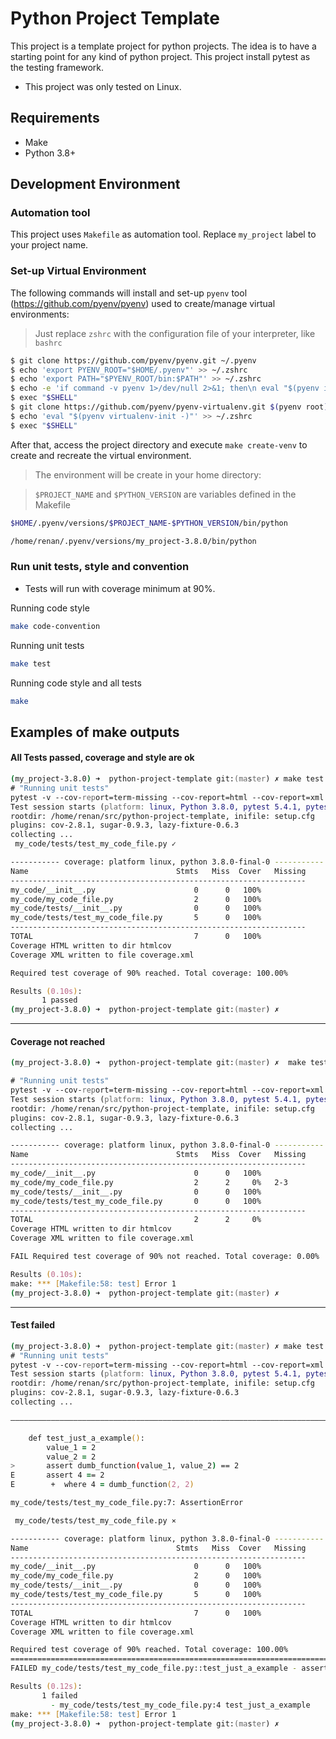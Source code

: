 # Python Project Template


This project is a template project for python projects. The idea is to have a starting point for any kind of python project.
This project install pytest as the testing framework.

 - This project was only tested on Linux.


## Requirements

 - Make
 - Python 3.8+


## Development Environment
 
 
### Automation tool

This project uses `Makefile` as automation tool. Replace `my_project` label to your project name.

### Set-up Virtual Environment

The following commands will install and set-up `pyenv` tool (https://github.com/pyenv/pyenv) used to create/manage virtual environments:

> Just replace `zshrc` with the configuration file of your interpreter, like `bashrc`

```bash
$ git clone https://github.com/pyenv/pyenv.git ~/.pyenv
$ echo 'export PYENV_ROOT="$HOME/.pyenv"' >> ~/.zshrc
$ echo 'export PATH="$PYENV_ROOT/bin:$PATH"' >> ~/.zshrc
$ echo -e 'if command -v pyenv 1>/dev/null 2>&1; then\n eval "$(pyenv init -)"\nfi' >> ~/.zshrc
$ exec "$SHELL"
$ git clone https://github.com/pyenv/pyenv-virtualenv.git $(pyenv root)/plugins/pyenv-virtualenv
$ echo 'eval "$(pyenv virtualenv-init -)"' >> ~/.zshrc
$ exec "$SHELL"
```

After that, access the project directory and execute `make create-venv` to create and recreate the virtual environment.

> The environment will be create in your home directory:

> `$PROJECT_NAME` and `$PYTHON_VERSION` are variables defined in the Makefile

```bash
$HOME/.pyenv/versions/$PROJECT_NAME-$PYTHON_VERSION/bin/python

/home/renan/.pyenv/versions/my_project-3.8.0/bin/python
```


### Run unit tests, style and convention

- Tests will run with coverage minimum at 90%.

Running code style
```bash
make code-convention
```
Running unit tests
```bash
make test
```
Running code style and all tests
```bash
make
```

## Examples of make outputs

#### All Tests passed, coverage and style are ok
```zsh
(my_project-3.8.0) ➜  python-project-template git:(master) ✗ make test
# "Running unit tests"
pytest -v --cov-report=term-missing --cov-report=html --cov-report=xml --cov=my_code --cov-fail-under=90
Test session starts (platform: linux, Python 3.8.0, pytest 5.4.1, pytest-sugar 0.9.3)
rootdir: /home/renan/src/python-project-template, inifile: setup.cfg
plugins: cov-2.8.1, sugar-0.9.3, lazy-fixture-0.6.3
collecting ... 
 my_code/tests/test_my_code_file.py ✓                                                                                                                                                                                                                     100% ██████████

----------- coverage: platform linux, python 3.8.0-final-0 -----------
Name                                 Stmts   Miss  Cover   Missing
------------------------------------------------------------------
my_code/__init__.py                      0      0   100%
my_code/my_code_file.py                  2      0   100%
my_code/tests/__init__.py                0      0   100%
my_code/tests/test_my_code_file.py       5      0   100%
------------------------------------------------------------------
TOTAL                                    7      0   100%
Coverage HTML written to dir htmlcov
Coverage XML written to file coverage.xml

Required test coverage of 90% reached. Total coverage: 100.00%

Results (0.10s):
       1 passed
(my_project-3.8.0) ➜  python-project-template git:(master) ✗
```

---

#### Coverage not reached
```zsh
(my_project-3.8.0) ➜  python-project-template git:(master) ✗  make test

# "Running unit tests"
pytest -v --cov-report=term-missing --cov-report=html --cov-report=xml --cov=my_code --cov-fail-under=90
Test session starts (platform: linux, Python 3.8.0, pytest 5.4.1, pytest-sugar 0.9.3)
rootdir: /home/renan/src/python-project-template, inifile: setup.cfg
plugins: cov-2.8.1, sugar-0.9.3, lazy-fixture-0.6.3
collecting ... 

----------- coverage: platform linux, python 3.8.0-final-0 -----------
Name                                 Stmts   Miss  Cover   Missing
------------------------------------------------------------------
my_code/__init__.py                      0      0   100%
my_code/my_code_file.py                  2      2     0%   2-3
my_code/tests/__init__.py                0      0   100%
my_code/tests/test_my_code_file.py       0      0   100%
------------------------------------------------------------------
TOTAL                                    2      2     0%
Coverage HTML written to dir htmlcov
Coverage XML written to file coverage.xml

FAIL Required test coverage of 90% not reached. Total coverage: 0.00%

Results (0.10s):
make: *** [Makefile:58: test] Error 1
(my_project-3.8.0) ➜  python-project-template git:(master) ✗ 

``` 

---

#### Test failed

```zsh
(my_project-3.8.0) ➜  python-project-template git:(master) ✗ make test                
# "Running unit tests"
pytest -v --cov-report=term-missing --cov-report=html --cov-report=xml --cov=my_code --cov-fail-under=90
Test session starts (platform: linux, Python 3.8.0, pytest 5.4.1, pytest-sugar 0.9.3)
rootdir: /home/renan/src/python-project-template, inifile: setup.cfg
plugins: cov-2.8.1, sugar-0.9.3, lazy-fixture-0.6.3
collecting ... 

―――――――――――――――――――――――――――――――――――――――――――――――――――――――――――――――――――――――――――――――――――――――――――――――――――――――――――――――――――――――――― test_just_a_example ――――――――――――――――――――――――――――――――――――――――――――――――――――――――――――――――――――――――――――――――――――――――――――――――――――――――――――――――――――――――――

    def test_just_a_example():
        value_1 = 2
        value_2 = 2
>       assert dumb_function(value_1, value_2) == 2
E       assert 4 == 2
E        +  where 4 = dumb_function(2, 2)

my_code/tests/test_my_code_file.py:7: AssertionError

 my_code/tests/test_my_code_file.py ⨯                                                                                                                                                                                                                     100% ██████████

----------- coverage: platform linux, python 3.8.0-final-0 -----------
Name                                 Stmts   Miss  Cover   Missing
------------------------------------------------------------------
my_code/__init__.py                      0      0   100%
my_code/my_code_file.py                  2      0   100%
my_code/tests/__init__.py                0      0   100%
my_code/tests/test_my_code_file.py       5      0   100%
------------------------------------------------------------------
TOTAL                                    7      0   100%
Coverage HTML written to dir htmlcov
Coverage XML written to file coverage.xml

Required test coverage of 90% reached. Total coverage: 100.00%
======================================================================================================================== short test summary info ========================================================================================================================
FAILED my_code/tests/test_my_code_file.py::test_just_a_example - assert 4 == 2

Results (0.12s):
       1 failed
         - my_code/tests/test_my_code_file.py:4 test_just_a_example
make: *** [Makefile:58: test] Error 1
(my_project-3.8.0) ➜  python-project-template git:(master) ✗ 

```
